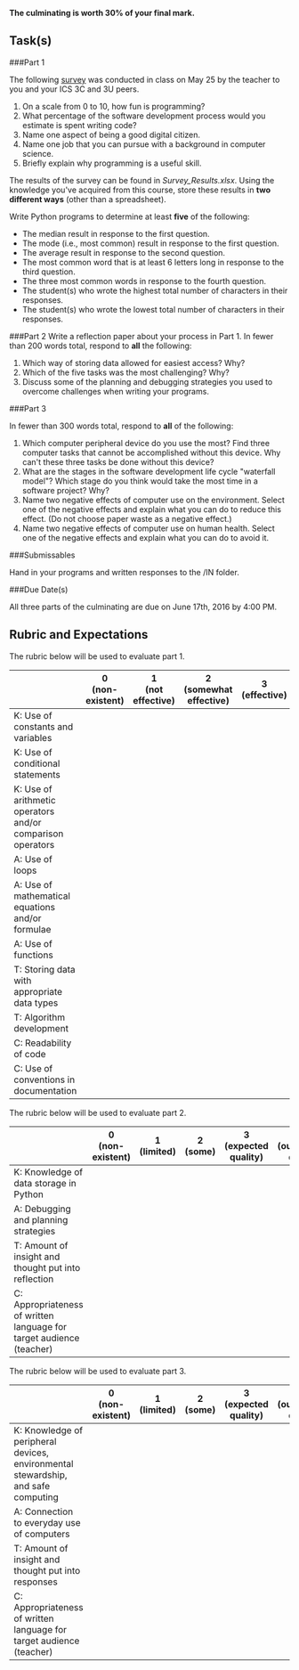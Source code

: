 **The culminating is worth 30% of your final mark.**

Task(s)
-------


###Part 1

The following [survey](http://goo.gl/forms/uIn1REwRkwb0nUft1) was conducted in class on May 25 by the teacher to you and your ICS 3C and 3U peers. 

  1. On a scale from 0 to 10, how fun is programming?
  2. What percentage of the software development process would you estimate is spent writing code?
  3. Name one aspect of being a good digital citizen.
  4. Name one job that you can pursue with a background in computer science.
  5. Briefly explain why programming is a useful skill.

The results of the survey can be found in *Survey_Results.xlsx*. Using the knowledge you've acquired from this course, store these results in **two different ways** (other than a spreadsheet).

Write Python programs to determine at least **five** of the following:

* The median result in response to the first question.
* The mode (i.e., most common) result in response to the first question.
* The average result in response to the second question.
* The most common word that is at least 6 letters long in response to the third question.
* The three most common words in response to the fourth question.
* The student(s) who wrote the highest total number of characters in their responses.
* The student(s) who wrote the lowest total number of characters in their responses.


###Part 2
Write a reflection paper about your process in Part 1. In fewer than 200 words total, respond to **all** the following:

  1. Which way of storing data allowed for easiest access? Why?
  2. Which of the five tasks was the most challenging? Why?
  3. Discuss some of the planning and debugging strategies you used to overcome challenges when writing your programs.


###Part 3

In fewer than 300 words total, respond to **all** of the following:

  1. Which computer peripheral device do you use the most? Find three computer tasks that cannot be accomplished without this device. Why can't these three tasks be done without this device?
  2. What are the stages in the software development life cycle "waterfall model"? Which stage do you think would take the most time in a software project? Why?
  3. Name two negative effects of computer use on the environment. Select one of the negative effects and explain what you can do to reduce this effect. (Do not choose paper waste as a negative effect.)
  4. Name two negative effects of computer use on human health. Select one of the negative effects and explain what you can do to avoid it. 

	
###Submissables

Hand in your programs and written responses to the /IN folder.


###Due Date(s)

All three parts of the culminating are due on June 17th, 2016 by 4:00 PM.


Rubric and Expectations
-----------------------

The rubric below will be used to evaluate part 1.

| | 0 <br> (non-existent) | 1 <br> (not effective) | 2 <br> (somewhat effective) | 3 <br> (effective) | 4 <br> (very effective) |
| --- | --- | --- | --- | --- | --- |
| K: Use of constants and variables | | | | | |
| K: Use of conditional statements  | | | | | |
| K: Use of arithmetic operators and/or comparison operators  | | | | | |
| A: Use of loops  | | | | | |
| A: Use of mathematical equations and/or formulae  | | | | | |
| A: Use of functions  | | | | | |
| T: Storing data with appropriate data types  | | | | | |
| T: Algorithm development  | | | | | |
| C: Readability of code  | | | | | |
| C: Use of conventions in documentation  | | | | | |


The rubric below will be used to evaluate part 2.

| | 0 <br> (non-existent) | 1 <br> (limited) | 2 <br> (some) | 3 <br> (expected quality) | 4 <br> (outstanding quality) |
| --- | --- | --- | --- | --- | --- |
| K: Knowledge of data storage in Python  | | | | | |
| A: Debugging and planning strategies  | | | | | |
| T: Amount of insight and thought put into reflection | | | | | |
| C: Appropriateness of written language for target audience (teacher) | | | | | |


The rubric below will be used to evaluate part 3.

| | 0 <br> (non-existent) | 1 <br> (limited) | 2 <br> (some) | 3 <br> (expected quality) | 4 <br> (outstanding quality) |
| --- | --- | --- | --- | --- | --- |
| K: Knowledge of peripheral devices, environmental stewardship, and safe computing  | | | | | |
| A: Connection to everyday use of computers  | | | | | |
| T: Amount of insight and thought put into responses | | | | | |
| C: Appropriateness of written language for target audience (teacher) | | | | | |